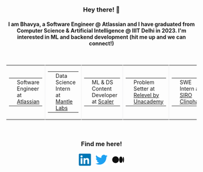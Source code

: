 <h3 align="center"> Hey there! 👋</h3>

<h4 align="center">
I am Bhavya, a Software Engineer @ Atlassian and I have graduated from Computer Science & Artificial Intelligence @ IIIT Delhi in 2023.
I'm interested in ML and backend development (hit me up and we can connect!) 
</h4>

<br>

<table align="center">
  <tr>
          <td style="border-right: 1px solid #eeeeef;">
      <table>
        <tr>
          <td>
            <img alt="Atlassian" title="Atlassian" style="height:40px; width:40px;" src="assets/atlassian.png">
          </td>
          <td>
            Software Engineer at <a href="https://www.atlassian.com/">Atlassian</a>
          </td>
        </tr>
      </table>
    </td>
      <td style="border-right: 1px solid #eeeeef;">
      <table>
        <tr>
          <td>
            <img alt="Mantle-Labs" title="Mantle-Labs" style="height:40px; width:40px;" src="assets/mantle_logo.jpeg">
          </td>
          <td>
            Data Science Intern at <a href="https://www.mantle-labs.com/"> Mantle Labs</a>
          </td>
        </tr>
      </table>
    </td>
    <td style="border-right: 1px solid #eeeeef;">
      <table>
        <tr>
          <td>
            <img alt="Scaler" title="Scaler" style="height:40px; width:40px;" src="assets/scaler.png">
          </td>
          <td>
            ML & DS Content Developer at <a href="https://www.scaler.com/">Scaler</a>
          </td>
        </tr>
      </table>
    </td>
    <td style="border-right: 1px solid #eeeeef;">
      <table>
        <tr>
          <td>
            <img alt="Relevel by Unacademy" title="Relevel" style="height:40px; width:40px;" src="assets/relevel.png">
          </td>
          <td>
            Problem Setter at <a href="https://relevel.com/">Relevel by Unacademy</a>
          </td>
        </tr>
      </table>
    </td>
    <td style="border-right: 1px solid #eeeeef;">
      <table>
        <tr>
          <td>
            <img alt="SIRO Clinpharm" title="SIRO Clinpharm" style="height:40px; width:40px;" src="assets/siro.png">
          </td>
          <td>
            SWE Intern at <a href="https://www.siroclinpharm.com/">SIRO Clinpharm</a>
          </td>
        </tr>
      </table>
    </td>
    
    
  </tr>
</table>
<br>

<!-- <p align="center">
<img  src="https://github-readme-stats.vercel.app/api?username=bhavyanarang&show_icons=true&cache_seconds=86400&theme=nightowl" ><br>
</p> -->

<h3 align="center"> Find me here! 
</h3> 

<p align="center">
<a href="https://www.linkedin.com/in/bhavya-narang/"><img alt="LinkedIn - bhavya-narang" title="LinkedIn - bhavya-narang" height="32" width="32" src="assets/linkedin.svg"></a> &nbsp;
<a href="https://twitter.com/bhavyanarang09"><img alt="Twitter - bhavyanarang09" title="Twitter - bhavyanarang09" height="32" width="32" src="assets/twitter.svg"></a>  &nbsp;
<a href="https://medium.com/@bhavyanarang09"><img alt="Medium - @bhavyanarang09" style='backgroundColor:#FFFFFF ;' title="Medium - bhavyanarang09" height="32" width="32" src="assets/medium.png"></a><br/>
</p>
